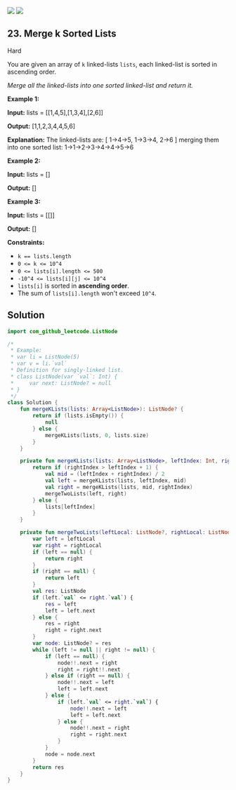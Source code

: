 [![](https://img.shields.io/github/stars/javadev/LeetCode-in-All?label=Stars&style=flat-square)](https://github.com/javadev/LeetCode-in-All)
[![](https://img.shields.io/github/forks/javadev/LeetCode-in-All?label=Fork%20me%20on%20GitHub%20&style=flat-square)](https://github.com/javadev/LeetCode-in-All/fork)

## 23\. Merge k Sorted Lists

Hard

You are given an array of `k` linked-lists `lists`, each linked-list is sorted in ascending order.

_Merge all the linked-lists into one sorted linked-list and return it._

**Example 1:**

**Input:** lists = \[\[1,4,5],[1,3,4],[2,6]]

**Output:** [1,1,2,3,4,4,5,6]

**Explanation:** The linked-lists are: [ 1->4->5, 1->3->4, 2->6 ] merging them into one sorted list: 1->1->2->3->4->4->5->6

**Example 2:**

**Input:** lists = []

**Output:** []

**Example 3:**

**Input:** lists = \[\[]]

**Output:** []

**Constraints:**

*   `k == lists.length`
*   `0 <= k <= 10^4`
*   `0 <= lists[i].length <= 500`
*   `-10^4 <= lists[i][j] <= 10^4`
*   `lists[i]` is sorted in **ascending order**.
*   The sum of `lists[i].length` won't exceed `10^4`.

## Solution

```kotlin
import com_github_leetcode.ListNode

/*
 * Example:
 * var li = ListNode(5)
 * var v = li.`val`
 * Definition for singly-linked list.
 * class ListNode(var `val`: Int) {
 *     var next: ListNode? = null
 * }
 */
class Solution {
    fun mergeKLists(lists: Array<ListNode>): ListNode? {
        return if (lists.isEmpty()) {
            null
        } else {
            mergeKLists(lists, 0, lists.size)
        }
    }

    private fun mergeKLists(lists: Array<ListNode>, leftIndex: Int, rightIndex: Int): ListNode? {
        return if (rightIndex > leftIndex + 1) {
            val mid = (leftIndex + rightIndex) / 2
            val left = mergeKLists(lists, leftIndex, mid)
            val right = mergeKLists(lists, mid, rightIndex)
            mergeTwoLists(left, right)
        } else {
            lists[leftIndex]
        }
    }

    private fun mergeTwoLists(leftLocal: ListNode?, rightLocal: ListNode?): ListNode? {
        var left = leftLocal
        var right = rightLocal
        if (left == null) {
            return right
        }
        if (right == null) {
            return left
        }
        val res: ListNode
        if (left.`val` <= right.`val`) {
            res = left
            left = left.next
        } else {
            res = right
            right = right.next
        }
        var node: ListNode? = res
        while (left != null || right != null) {
            if (left == null) {
                node!!.next = right
                right = right!!.next
            } else if (right == null) {
                node!!.next = left
                left = left.next
            } else {
                if (left.`val` <= right.`val`) {
                    node!!.next = left
                    left = left.next
                } else {
                    node!!.next = right
                    right = right.next
                }
            }
            node = node.next
        }
        return res
    }
}
```